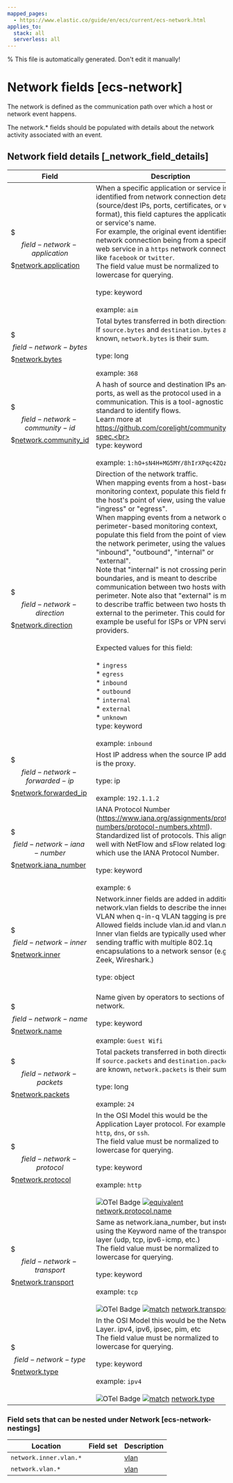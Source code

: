 ```yaml
---
mapped_pages:
  - https://www.elastic.co/guide/en/ecs/current/ecs-network.html
applies_to:
  stack: all
  serverless: all
---
```


% This file is automatically generated. Don't edit it manually!

# Network fields [ecs-network]

The network is defined as the communication path over which a host or network event happens.

The network.* fields should be populated with details about the network activity associated with an event.

## Network field details [_network_field_details]

| Field | Description | Level |
| --- | --- | --- |
| $$$field-network-application$$$[network.application](#field-network-application) |When a specific application or service is identified from network connection details (source/dest IPs, ports, certificates, or wire format), this field captures the application's or service's name.<br>For example, the original event identifies the network connection being from a specific web service in a `https` network connection, like `facebook` or `twitter`.<br>The field value must be normalized to lowercase for querying.<br><br>type: keyword<br><br>example: `aim`<br>| extended |
| $$$field-network-bytes$$$[network.bytes](#field-network-bytes) |Total bytes transferred in both directions.<br>If `source.bytes` and `destination.bytes` are known, `network.bytes` is their sum.<br><br>type: long<br><br>example: `368`<br>| core |
| $$$field-network-community-id$$$[network.community_id](#field-network-community-id) |A hash of source and destination IPs and ports, as well as the protocol used in a communication. This is a tool-agnostic standard to identify flows.<br>Learn more at https://github.com/corelight/community-id-spec.<br><br>type: keyword<br><br>example: `1:hO+sN4H+MG5MY/8hIrXPqc4ZQz0=`<br>| extended |
| $$$field-network-direction$$$[network.direction](#field-network-direction) |Direction of the network traffic.<br>When mapping events from a host-based monitoring context, populate this field from the host's point of view, using the values "ingress" or "egress".<br>When mapping events from a network or perimeter-based monitoring context, populate this field from the point of view of the network perimeter, using the values "inbound", "outbound", "internal" or "external".<br>Note that "internal" is not crossing perimeter boundaries, and is meant to describe communication between two hosts within the perimeter. Note also that "external" is meant to describe traffic between two hosts that are external to the perimeter. This could for example be useful for ISPs or VPN service providers.<br><br>Expected values for this field:<br><br>* `ingress`<br>* `egress`<br>* `inbound`<br>* `outbound`<br>* `internal`<br>* `external`<br>* `unknown`<br>type: keyword<br><br>example: `inbound`<br>| core |
| $$$field-network-forwarded-ip$$$[network.forwarded_ip](#field-network-forwarded-ip) |Host IP address when the source IP address is the proxy.<br><br>type: ip<br><br>example: `192.1.1.2`<br>| core |
| $$$field-network-iana-number$$$[network.iana_number](#field-network-iana-number) |IANA Protocol Number (https://www.iana.org/assignments/protocol-numbers/protocol-numbers.xhtml). Standardized list of protocols. This aligns well with NetFlow and sFlow related logs which use the IANA Protocol Number.<br><br>type: keyword<br><br>example: `6`<br>| extended |
| $$$field-network-inner$$$[network.inner](#field-network-inner) |Network.inner fields are added in addition to network.vlan fields to describe the innermost VLAN when q-in-q VLAN tagging is present. Allowed fields include vlan.id and vlan.name. Inner vlan fields are typically used when sending traffic with multiple 802.1q encapsulations to a network sensor (e.g. Zeek, Wireshark.)<br><br>type: object<br><br>| extended |
| $$$field-network-name$$$[network.name](#field-network-name) |Name given by operators to sections of their network.<br><br>type: keyword<br><br>example: `Guest Wifi`<br>| extended |
| $$$field-network-packets$$$[network.packets](#field-network-packets) |Total packets transferred in both directions.<br>If `source.packets` and `destination.packets` are known, `network.packets` is their sum.<br><br>type: long<br><br>example: `24`<br>| core |
| $$$field-network-protocol$$$[network.protocol](#field-network-protocol) |In the OSI Model this would be the Application Layer protocol. For example, `http`, `dns`, or `ssh`.<br>The field value must be normalized to lowercase for querying.<br><br>type: keyword<br><br>example: `http`<br><br>![OTel Badge](https://img.shields.io/badge/OpenTelemetry-4a5ca6?style=flat&logo=opentelemetry) [![equivalent](https://img.shields.io/badge/equivalent-1ba9f5?style=flat)](/reference/ecs-opentelemetry.md#ecs-opentelemetry-relation) [network.protocol.name](https://opentelemetry.io/docs/specs/semconv/attributes-registry/network/#network-protocol-name)| core |
| $$$field-network-transport$$$[network.transport](#field-network-transport) |Same as network.iana_number, but instead using the Keyword name of the transport layer (udp, tcp, ipv6-icmp, etc.)<br>The field value must be normalized to lowercase for querying.<br><br>type: keyword<br><br>example: `tcp`<br><br>![OTel Badge](https://img.shields.io/badge/OpenTelemetry-4a5ca6?style=flat&logo=opentelemetry) [![match](https://img.shields.io/badge/match-93c93e?style=flat)](/reference/ecs-opentelemetry.md#ecs-opentelemetry-relation) [network.transport](https://opentelemetry.io/docs/specs/semconv/attributes-registry/network/#network-transport)| core |
| $$$field-network-type$$$[network.type](#field-network-type) |In the OSI Model this would be the Network Layer. ipv4, ipv6, ipsec, pim, etc<br>The field value must be normalized to lowercase for querying.<br><br>type: keyword<br><br>example: `ipv4`<br><br>![OTel Badge](https://img.shields.io/badge/OpenTelemetry-4a5ca6?style=flat&logo=opentelemetry) [![match](https://img.shields.io/badge/match-93c93e?style=flat)](/reference/ecs-opentelemetry.md#ecs-opentelemetry-relation) [network.type](https://opentelemetry.io/docs/specs/semconv/attributes-registry/network/#network-type)| core |


### Field sets that can be nested under Network [ecs-network-nestings]

| Location | Field set | Description |
|---|---|---|
| `network.inner.vlan.*` || [vlan](/reference/ecs-vlan.md) |Fields to describe observed VLAN information.
| `network.vlan.*` || [vlan](/reference/ecs-vlan.md) |Fields to describe observed VLAN information.
